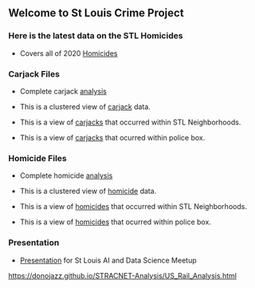 
## Welcome to St Louis Crime Project

### Here is the latest data on the STL Homicides 

- Covers all of 2020 [Homicides](https://donojazz.github.io/Crime/homicide-jan2020_new.html)

### Carjack Files

- Complete carjack [analysis](https://donojazz.github.io/Crime/carjacks-jan2020.html)

- This is a clustered view of [carjack](https://donojazz.github.io/Crime/cluster_carjack.html) data.

- This is a view of [carjacks](https://donojazz.github.io/Crime/carjack_map.html) that occurred within STL  Neighborhoods.                

- This is a view of [carjacks](https://donojazz.github.io/Crime/carjacks_police_box.html) that ocurred within police box.


### Homicide Files

- Complete homicide [analysis](https://donojazz.github.io/Crime/homicide-jan2020.html)

- This is a clustered view of [homicide](https://donojazz.github.io/Crime/cluster_homicides.html) data.

- This is a view of [homicides](https://donojazz.github.io/Crime/homicide_map.html) that occurred within STL Neighborhoods.                

- This is a view of [homicides](https://donojazz.github.io/Crime/homicides_police_box.html) that ocurred within police box.

                    
### Presentation

-  [Presentation](https://donojazz.github.io/Crime/presentation-jan2020.html) for St Louis AI and Data Science Meetup

https://donojazz.github.io/STRACNET-Analysis/US_Rail_Analysis.html





